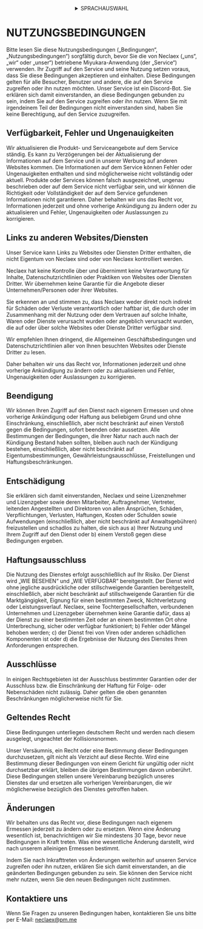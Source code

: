 <html>
    <body>
        <details align="center">
            <summary>SPRACHAUSWAHL</summary>
            <p align="center">
                <a href="https://neclaex.github.io/miyukara-docs/TOS.html" style="padding: 10px"> <img src="https://neclaex.github.io/miyukara-docs/img/usa.svg"> English </a>
                <a style="padding: 10px"> <img src="https://neclaex.github.io/miyukara-docs/img/deu.svg"> Deutsch </a>
            </p>
        </details>
    </body>
</html>

# NUTZUNGSBEDINGUNGEN
Bitte lesen Sie diese Nutzungsbedingungen („Bedingungen“, „Nutzungsbedingungen“) sorgfältig durch, bevor Sie die von Neclaex („uns“, „wir“ oder „unser“) betriebene Miyukara-Anwendung (der „Service“) verwenden.
Ihr Zugriff auf den Service und seine Nutzung setzen voraus, dass Sie diese Bedingungen akzeptieren und einhalten. Diese Bedingungen gelten für alle Besucher, Benutzer und andere, die auf den Service zugreifen oder ihn nutzen möchten. Unser Service ist ein Discord-Bot.
Sie erklären sich damit einverstanden, an diese Bedingungen gebunden zu sein, indem Sie auf den Service zugreifen oder ihn nutzen. Wenn Sie mit irgendeinem Teil der Bedingungen nicht einverstanden sind, haben Sie keine Berechtigung, auf den Service zuzugreifen.

## Verfügbarkeit, Fehler und Ungenauigkeiten
Wir aktualisieren die Produkt- und Serviceangebote auf dem Service ständig. Es kann zu Verzögerungen bei der Aktualisierung der Informationen auf dem Service und in unserer Werbung auf anderen Websites kommen. Die Informationen auf dem Service können Fehler oder Ungenauigkeiten enthalten und sind möglicherweise nicht vollständig oder aktuell. Produkte oder Services können falsch ausgezeichnet, ungenau beschrieben oder auf dem Service nicht verfügbar sein, und wir können die Richtigkeit oder Vollständigkeit der auf dem Service gefundenen Informationen nicht garantieren.
Daher behalten wir uns das Recht vor, Informationen jederzeit und ohne vorherige Ankündigung zu ändern oder zu aktualisieren und Fehler, Ungenauigkeiten oder Auslassungen zu korrigieren.

## Links zu anderen Websites/Diensten
Unser Service kann Links zu Websites oder Diensten Dritter enthalten, die nicht Eigentum von Neclaex sind oder von Neclaex kontrolliert werden.

Neclaex hat keine Kontrolle über und übernimmt keine Verantwortung für Inhalte, Datenschutzrichtlinien oder Praktiken von Websites oder Diensten Dritter. Wir übernehmen keine Garantie für die Angebote dieser Unternehmen/Personen oder ihrer Websites.

Sie erkennen an und stimmen zu, dass Neclaex weder direkt noch indirekt für Schäden oder Verluste verantwortlich oder haftbar ist, die durch oder im Zusammenhang mit der Nutzung oder dem Vertrauen auf solche Inhalte, Waren oder Dienste verursacht wurden oder angeblich verursacht wurden, die auf oder über solche Websites oder Dienste Dritter verfügbar sind.

Wir empfehlen Ihnen dringend, die Allgemeinen Geschäftsbedingungen und Datenschutzrichtlinien aller von Ihnen besuchten Websites oder Dienste Dritter zu lesen.

Daher behalten wir uns das Recht vor, Informationen jederzeit und ohne vorherige Ankündigung zu ändern oder zu aktualisieren und Fehler, Ungenauigkeiten oder Auslassungen zu korrigieren.

## Beendigung
Wir können Ihren Zugriff auf den Dienst nach eigenem Ermessen und ohne vorherige Ankündigung oder Haftung aus beliebigem Grund und ohne Einschränkung, einschließlich, aber nicht beschränkt auf einen Verstoß gegen die Bedingungen, sofort beenden oder aussetzen.
Alle Bestimmungen der Bedingungen, die ihrer Natur nach auch nach der Kündigung Bestand haben sollten, bleiben auch nach der Kündigung bestehen, einschließlich, aber nicht beschränkt auf Eigentumsbestimmungen, Gewährleistungsausschlüsse, Freistellungen und Haftungsbeschränkungen.

## Entschädigung
Sie erklären sich damit einverstanden, Neclaex und seine Lizenznehmer und Lizenzgeber sowie deren Mitarbeiter, Auftragnehmer, Vertreter, leitenden Angestellten und Direktoren von allen Ansprüchen, Schäden, Verpflichtungen, Verlusten, Haftungen, Kosten oder Schulden sowie Aufwendungen (einschließlich, aber nicht beschränkt auf Anwaltsgebühren) freizustellen und schadlos zu halten, die sich aus a) Ihrer Nutzung und Ihrem Zugriff auf den Dienst oder b) einem Verstoß gegen diese Bedingungen ergeben.

## Haftungsausschluss
Die Nutzung des Dienstes erfolgt ausschließlich auf Ihr Risiko. Der Dienst wird „WIE BESEHEN“ und „WIE VERFÜGBAR“ bereitgestellt. Der Dienst wird ohne jegliche ausdrückliche oder stillschweigende Garantien bereitgestellt, einschließlich, aber nicht beschränkt auf stillschweigende Garantien für die Marktgängigkeit, Eignung für einen bestimmten Zweck, Nichtverletzung oder Leistungsverlauf.
Neclaex, seine Tochtergesellschaften, verbundenen Unternehmen und Lizenzgeber übernehmen keine Garantie dafür, dass a) der Dienst zu einer bestimmten Zeit oder an einem bestimmten Ort ohne Unterbrechung, sicher oder verfügbar funktioniert; b) Fehler oder Mängel behoben werden; c) der Dienst frei von Viren oder anderen schädlichen Komponenten ist oder d) die Ergebnisse der Nutzung des Dienstes Ihren Anforderungen entsprechen.

## Ausschlüsse
In einigen Rechtsgebieten ist der Ausschluss bestimmter Garantien oder der Ausschluss bzw. die Einschränkung der Haftung für Folge- oder Nebenschäden nicht zulässig. Daher gelten die oben genannten Beschränkungen möglicherweise nicht für Sie.

## Geltendes Recht
Diese Bedingungen unterliegen deutschem Recht und werden nach diesem ausgelegt, ungeachtet der Kollisionsnormen.

Unser Versäumnis, ein Recht oder eine Bestimmung dieser Bedingungen durchzusetzen, gilt nicht als Verzicht auf diese Rechte. Wird eine Bestimmung dieser Bedingungen von einem Gericht für ungültig oder nicht durchsetzbar erklärt, bleiben die übrigen Bestimmungen davon unberührt. Diese Bedingungen stellen unsere Vereinbarung bezüglich unseres Dienstes dar und ersetzen alle vorherigen Vereinbarungen, die wir möglicherweise bezüglich des Dienstes getroffen haben.

## Änderungen
Wir behalten uns das Recht vor, diese Bedingungen nach eigenem Ermessen jederzeit zu ändern oder zu ersetzen. Wenn eine Änderung wesentlich ist, benachrichtigen wir Sie mindestens 30 Tage, bevor neue Bedingungen in Kraft treten. Was eine wesentliche Änderung darstellt, wird nach unserem alleinigen Ermessen bestimmt.

Indem Sie nach Inkrafttreten von Änderungen weiterhin auf unseren Service zugreifen oder ihn nutzen, erklären Sie sich damit einverstanden, an die geänderten Bedingungen gebunden zu sein. Sie können den Service nicht mehr nutzen, wenn Sie den neuen Bedingungen nicht zustimmen.

## Kontaktiere uns
Wenn Sie Fragen zu unseren Bedingungen haben, kontaktieren Sie uns bitte per E-Mail: [neclaex@pm.me](mailto:neclaex@pm.me)